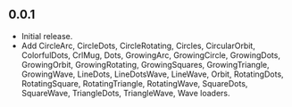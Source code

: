 ## 0.0.1


- Initial release.
- Add CircleArc, CircleDots, CircleRotating, Circles, CircularOrbit, ColorfulDots, CrlMug, Dots, GrowingArc, GrowingCircle, GrowingDots, GrowingOrbit, GrowingRotating, GrowingSquares, GrowingTriangle, GrowingWave, LineDots, LineDotsWave, LineWave, Orbit, RotatingDots, RotatingSquare, RotatingTriangle, RotatingWave, SquareDots, SquareWave, TriangleDots, TriangleWave, Wave loaders.

